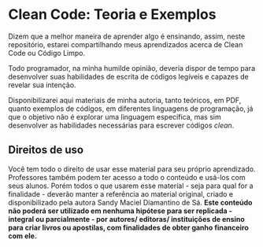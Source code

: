 # Clean Code: Teoria e Exemplos

Dizem que a melhor maneira de aprender algo é ensinando, assim, neste repositório, estarei compartilhando meus aprendizados acerca de Clean Code ou Código Limpo.

Todo programador, na minha humilde opinião, deveria dispor de tempo para desenvolver suas habilidades de escrita de códigos legíveis e capazes de revelar sua intenção.

Disponibilizarei aqui materiais de minha autoria, tanto teóricos, em PDF, quanto exemplos de códigos, em diferentes linguagens de programação, já que o objetivo não é explorar uma linguagem específica, mas sim desenvolver as habilidades necessárias para escrever códigos *clean*.

## Direitos de uso

Você tem todo o direito de usar esse material para seu próprio aprendizado. Professores também podem ter acesso a todo o conteúdo e usá-los com seus alunos. Porém todos o que usarem esse material - seja para qual for a finalidade - deverão manter a referência ao material original, criado e disponibilizado pela autora Sandy Maciel Diamantino de Sá. **Este conteúdo não poderá ser utilizado em nenhuma hipótese para ser replicada - integral ou parcialmente - por autores/ editoras/ instituições de ensino para criar livros ou apostilas, com finalidades de obter ganho financeiro com ele.**
